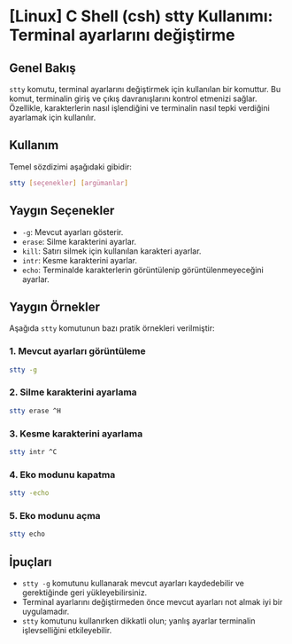# [Linux] C Shell (csh) stty Kullanımı: Terminal ayarlarını değiştirme

## Genel Bakış
`stty` komutu, terminal ayarlarını değiştirmek için kullanılan bir komuttur. Bu komut, terminalin giriş ve çıkış davranışlarını kontrol etmenizi sağlar. Özellikle, karakterlerin nasıl işlendiğini ve terminalin nasıl tepki verdiğini ayarlamak için kullanılır.

## Kullanım
Temel sözdizimi aşağıdaki gibidir:
```bash
stty [seçenekler] [argümanlar]
```

## Yaygın Seçenekler
- `-g`: Mevcut ayarları gösterir.
- `erase`: Silme karakterini ayarlar.
- `kill`: Satırı silmek için kullanılan karakteri ayarlar.
- `intr`: Kesme karakterini ayarlar.
- `echo`: Terminalde karakterlerin görüntülenip görüntülenmeyeceğini ayarlar.

## Yaygın Örnekler
Aşağıda `stty` komutunun bazı pratik örnekleri verilmiştir:

### 1. Mevcut ayarları görüntüleme
```bash
stty -g
```

### 2. Silme karakterini ayarlama
```bash
stty erase ^H
```

### 3. Kesme karakterini ayarlama
```bash
stty intr ^C
```

### 4. Eko modunu kapatma
```bash
stty -echo
```

### 5. Eko modunu açma
```bash
stty echo
```

## İpuçları
- `stty -g` komutunu kullanarak mevcut ayarları kaydedebilir ve gerektiğinde geri yükleyebilirsiniz.
- Terminal ayarlarını değiştirmeden önce mevcut ayarları not almak iyi bir uygulamadır.
- `stty` komutunu kullanırken dikkatli olun; yanlış ayarlar terminalin işlevselliğini etkileyebilir.